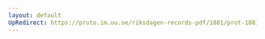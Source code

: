 ```yaml
---
layout: default
UpRedirect: https://pruto.im.uu.se/riksdagen-records-pdf/1881/prot-1881--ak--041/prot-1881--ak--041_013.pdf
---
```

